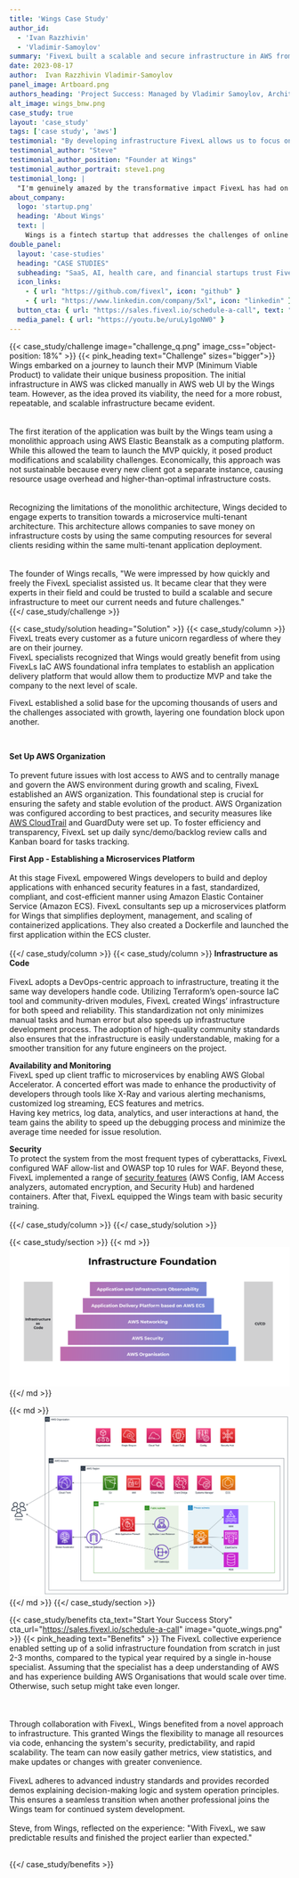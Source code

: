 ```yaml
---
title: 'Wings Case Study'
author_id:
  - 'Ivan Razzhivin'
  - 'Vladimir-Samoylov'
summary: 'FivexL built a scalable and secure infrastructure in AWS from the ground up in just 3 months for a smart expense management service.'
date: 2023-08-17 
author:  Ivan Razzhivin Vladimir-Samoylov 
panel_image: Artboard.png
authors_heading: 'Project Success: Managed by Vladimir Samoylov, Architected by Ivan Razzhivin'
alt_image: wings_bnw.png
case_study: true
layout: 'case_study'
tags: ['case study', 'aws']
testimonial: "By developing infrastructure FivexL allows us to focus on our core business: Product development hypothesis testing and roadmap generation."  
testimonial_author: "Steve"
testimonial_author_position: "Founder at Wings"
testimonial_author_portrait: steve1.png
testimonial_long: |
  "I'm genuinely amazed by the transformative impact FivexL has had on our team's workflow. In three months, with expertly configured AWS Organization, access control, and streamlined launches of multiple applications via AWS ECS, we've established a solid foundation for our future growth. This implementation has empowered our development team to focus on innovation and rapid iteration."
about_company:
  logo: 'startup.png'
  heading: 'About Wings'
  text: |
    Wings is a fintech startup that addresses the challenges of online payments. They have developed a smart expense management service for corporate clients, enabling the issuance of virtual bank cards. The acquaintance between Wings and FivexL began with a problem the startup faced. They lost access to their AWS account and sought help on various forums and in AWS professional communities. Confused by responses like 'nothing can be done' and faced with costly, risky proposals, the team was worried they had lost access to their data for good. FivexL senior consultant Vladimir, after reading about the startup's issues, quickly understood the problem and, on a volunteer basis, helped Wings regain access in just 20 minutes. This marked the beginning of a successful collaboration.
double_panel:
  layout: 'case-studies'
  heading: "CASE STUDIES"
  subheading: "SaaS, AI, health care, and financial startups trust FivexL to build their infrastructure in AWS, empowering their businesses to grow faster. Learn how."
  icon_links:
    - { url: "https://github.com/fivexl", icon: "github" }
    - { url: "https://www.linkedin.com/company/5xl", icon: "linkedin" }
  button_cta: { url: "https://sales.fivexl.io/schedule-a-call", text: "Book a consultation" }
  media_panel: { url: "https://youtu.be/uruLy1goNW0" }
---
```

{{< case_study/challenge  image="challenge_q.png" image_css="object-position: 18%" >}}
{{< pink_heading text="Challenge"  sizes="bigger">}}
Wings embarked on a journey to launch their MVP (Minimum Viable Product) to validate their unique business proposition. The initial infrastructure in AWS was clicked manually in AWS web UI by the Wings team. However, as the idea proved its viability, the need for a more robust, repeatable, and scalable infrastructure became evident.<br/>  
<br/> 
The first iteration of the application was built by the Wings team using a monolithic approach using AWS Elastic Beanstalk as a computing platform. While this allowed the team to launch the MVP quickly, it posed product modifications and scalability challenges. Economically, this approach was not sustainable because every new client got a separate instance, causing resource usage overhead and higher-than-optimal infrastructure costs.<br/> 
<br/>  
Recognizing the limitations of the monolithic architecture, Wings decided to engage experts to transition towards a microservice multi-tenant architecture. This architecture allows companies to save money on infrastructure costs by using the same computing resources for several clients residing within the same multi-tenant application deployment.<br/>
<br/>  
 The founder of Wings recalls, "We were impressed by how quickly and freely the FivexL specialist assisted us. It became clear that they were experts in their field and could be trusted to build a scalable and secure infrastructure to meet our current needs and future challenges."  
{{</ case_study/challenge >}}
 
{{< case_study/solution heading="Solution" >}}
{{< case_study/column >}}
FivexL treats every customer as a future unicorn regardless of where they are on their journey.  
FivexL specialists recognized that Wings would greatly benefit from using FivexLs IaC AWS foundational infra templates to establish an application delivery platform that would allow them to productize MVP and take the company to the next level of scale.  
  
FivexL established a solid base for the upcoming thousands of users and the challenges associated with growth, layering one foundation block upon another.

<br/>  

**Set Up AWS Organization**<br/>  
To prevent future issues with lost access to AWS and to centrally manage and govern the AWS environment during growth and scaling, FivexL established an AWS organization. This foundational step is crucial for ensuring the safety and stable evolution of the product. AWS Organization was configured according to best practices, and security measures like [AWS CloudTrail](https://fivexl.io/blog/what-is-aws-cloudtrail/) and GuardDuty were set up.
To foster efficiency and transparency, FivexL set up daily sync/demo/backlog review calls and Kanban board for tasks tracking.<br/>

**First App - Establishing a Microservices Platform**<br/>   
At this stage FivexL empowered Wings developers to build and deploy applications with enhanced security features in a fast, standardized, compliant, and cost-efficient manner using Amazon Elastic Container Service (Amazon ECS).
FivexL consultants sep up a microservices platform for Wings that simplifies deployment, management, and scaling of containerized applications.  They also created a Dockerfile and launched the first application within the ECS cluster.<br/>  
{{</ case_study/column >}}
{{< case_study/column >}}
**Infrastructure as Code**<br/>  
FivexL adopts a DevOps-centric approach to infrastructure, treating it the same way developers handle code. 
Utilizing Terraform’s open-source IaC tool and community-driven modules, FivexL created Wings’ infrastructure for both speed and reliability.  This standardization not only minimizes manual tasks and human error but also speeds up infrastructure development process. The adoption of high-quality community standards also ensures that the infrastructure is easily understandable, making for a smoother transition for any future engineers on the project. <br/> 

**Availability and Monitoring**  
FivexL sped up client traffic to microservices by enabling AWS Global Accelerator. A concerted effort was made to enhance the productivity of developers through tools like X-Ray and various alerting mechanisms, customized log streaming, ECS features and metrics.  
Having key metrics, log data, analytics, and user interactions at hand, the team gains the ability to speed up the debugging process and minimize the average time needed for issue resolution.<br/>

**Security**  
To protect the system from the most frequent types of cyberattacks, FivexL configured WAF allow-list and OWASP top 10 rules for WAF. Beyond these, FivexL implemented a range of [security features](https://fivexl.io/blog/security-basics-in-aws/) (AWS Config, IAM Access analyzers, automated encryption, and Security Hub) and hardened containers. After that, FivexL equipped the Wings team with basic security training.<br/>   
{{</ case_study/column >}}
{{</ case_study/solution >}} 

{{< case_study/section >}}
{{< md >}}![diagram](Foundation.png){{</ md >}}

{{< md >}}![diagram](infra_wings.png){{</ md >}}
{{</ case_study/section >}}

{{< case_study/benefits
    cta_text="Start Your Success Story"
    cta_url="https://sales.fivexl.io/schedule-a-call"
    image="quote_wings.png"
    >}}
{{< pink_heading text="Benefits" >}}
The FivexL collective experience enabled setting up of a solid infrastructure foundation from scratch in just 2-3 months, compared to the typical year required by a single in-house specialist. Assuming that the specialist has a deep understanding of AWS and has experience building AWS Organisations that would scale over time. Otherwise, such setup might take even longer.<br/>  
<br/>  
Through collaboration with FivexL, Wings benefited from a novel approach to infrastructure. This granted Wings the flexibility to manage all resources via code, enhancing the system's security, predictability, and rapid scalability. The team can now easily gather metrics, view statistics, and make updates or changes with greater convenience.<br/>
<br/>
FivexL adheres to advanced industry standards and provides recorded demos explaining decision-making logic and system operation principles. This ensures a seamless transition when another professional joins the Wings team for continued system development.<br/>
<br/>
Steve, from Wings, reflected on the experience: "With FivexL, we saw predictable results and finished the project earlier than expected."<br/> 
<br/>



{{</ case_study/benefits >}}

